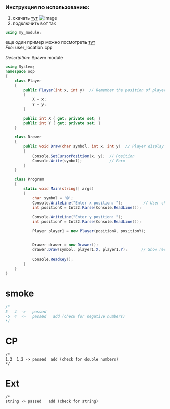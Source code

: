### Инструкция по использованию:
1. скачать [тут](https://github.com/makarova1507ana/11-3/blob/main/my_module.cs)
![image](https://github.com/makarova1507ana/11-3/assets/103330304/03dc6f98-f73a-4d5b-899d-a68c7c1ba6e3)
2. подключить вот так 
```c#
using my_module;
```


еще один пример можно посмотреть [тут](https://github.com/Kyros222/Kyros222/blob/main/mark.md) <br>
*File:* user_location.cpp
 
*Description*: Spawn module
 
```c#
using System;
namespace oop
{
    class Player    
    {
        public Player(int x, int y)  // Remember the position of player`s spawn
        {
            X = x;
            Y = y;
        }
 
        public int X { get; private set; }
        public int Y { get; private set; }
    }
 
    class Drawer
    {
        public void Draw(char symbol, int x, int y)  // Player display in console
        {
            Console.SetCursorPosition(x, y);  // Position 
            Console.Write(symbol);            // Form
        }
    }
 
    class Program
    {
        static void Main(string[] args)
        {
            char symbol = '@';
            Console.WriteLine("Enter x position: ");         // User choice of position
            int positionX = Int32.Parse(Console.ReadLine());
 
            Console.WriteLine("Enter y position: ");
            int positionY = Int32.Parse(Console.ReadLine());
 
            Player player1 = new Player(positionX, positionY);
 
 
            Drawer drawer = new Drawer();
            drawer.Draw(symbol, player1.X, player1.Y);      // Show results
 
            Console.ReadKey();
        }
    }
}
```
# smoke
```c++
/*
5   4  ->   passed
-5  4  ->   passed   add (check for negative numbers)
*/
```
# CP
```
/*
1.2  1,2 -> passed  add (check for double numbers)
*/
```
# Ext
```
/*
string -> passed   add (check for string)
